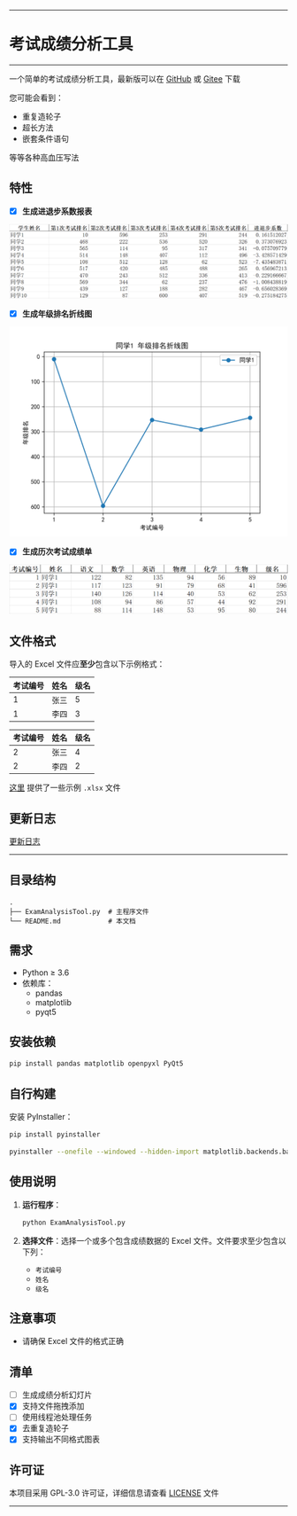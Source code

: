 ***

# 考试成绩分析工具

***

一个简单的考试成绩分析工具，最新版可以在 [GitHub](https://github.com/fengyec2/ExamAnalysisTool/releases/latest) 或 [Gitee](https://gitee.com/fengyec/ExamAnalysisTool/releases/latest) 下载

您可能会看到：

- 重复造轮子
- 超长方法
- 嵌套条件语句

等等各种高血压写法

## 特性

- [x] **生成进退步系数报表**

![进退步系数报表](assets/img/calculate_progress.png "进退步系数报表")

- [x] **生成年级排名折线图**

![年级排名折线图](assets/img/generate_ranking_chart.png "年级排名折线图")

- [x] **生成历次考试成绩单**

![历次考试成绩单](assets/img/generate_report.png "历次考试成绩单")

## 文件格式

导入的 Excel 文件应**至少**包含以下示例格式：

| 考试编号 | 姓名   | 级名   |
|----------|--------|----------|
| 1        | 张三  | 5        |
| 1        | 李四  | 3        |

| 考试编号 | 姓名   | 级名   |
|----------|--------|----------|
| 2        | 张三  | 4        |
| 2        | 李四  | 2        |

[这里](https://github.com/fengyec2/ExamAnalysisTool/tree/main/assets/example) 提供了一些示例 `.xlsx` 文件

## 更新日志

[更新日志](CHANGELOG.md)

***

## 目录结构

```
.
├── ExamAnalysisTool.py  # 主程序文件
└── README.md            # 本文档
```

## 需求

- Python ≥ 3.6
- 依赖库：
  - pandas
  - matplotlib
  - pyqt5

## 安装依赖

```bash
pip install pandas matplotlib openpyxl PyQt5
```

## 自行构建

安装 PyInstaller：

```bash
pip install pyinstaller
```

```bash
pyinstaller --onefile --windowed --hidden-import matplotlib.backends.backend_pdf ExamAnalysisTool.py
```

## 使用说明

1. **运行程序**：

   ```bash
   python ExamAnalysisTool.py
   ```

2. **选择文件**：选择一个或多个包含成绩数据的 Excel 文件。文件要求至少包含以下列：
   - `考试编号`
   - `姓名`
   - `级名`

## 注意事项

- 请确保 Excel 文件的格式正确

## 清单

- [ ] 生成成绩分析幻灯片
- [x] 支持文件拖拽添加
- [ ] 使用线程池处理任务
- [x] 去重复造轮子
- [x] 支持输出不同格式图表

## 许可证

本项目采用 GPL-3.0 许可证，详细信息请查看 [LICENSE](LICENSE) 文件

***